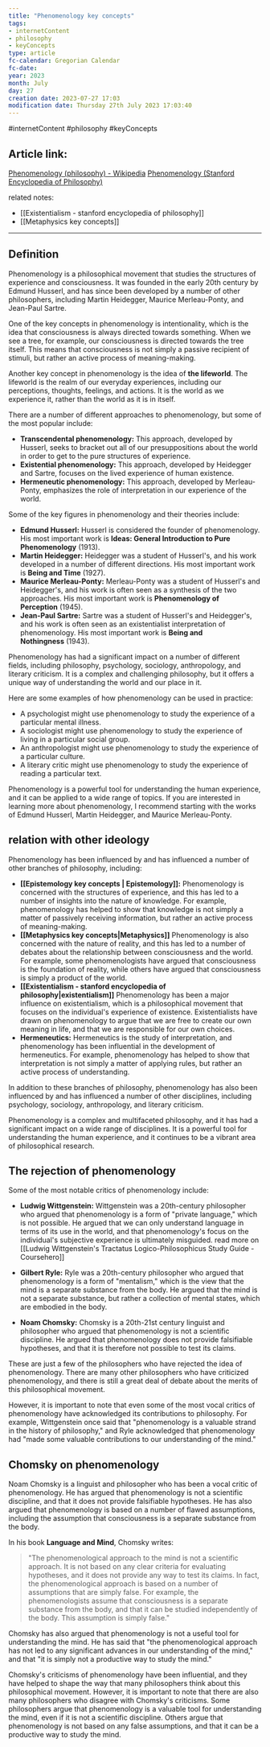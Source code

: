 ```yaml
---
title: "Phenomenology key concepts"
tags:
- internetContent
- philosophy
- keyConcepts
type: article
fc-calendar: Gregorian Calendar
fc-date: 
year: 2023
month: July
day: 27
creation date: 2023-07-27 17:03
modification date: Thursday 27th July 2023 17:03:40
---
```


#internetContent  #philosophy #keyConcepts 
## Article link:
[Phenomenology (philosophy) - Wikipedia](https://en.wikipedia.org/wiki/Phenomenology_(philosophy))
[Phenomenology (Stanford Encyclopedia of Philosophy)](https://plato.stanford.edu/entries/phenomenology/)

related notes: 
- [[Existentialism - stanford encyclopedia of philosophy]]
- [[Metaphysics key concepts]] 
_____
## Definition

Phenomenology is a philosophical movement that studies the structures of experience and consciousness. It was founded in the early 20th century by Edmund Husserl, and has since been developed by a number of other philosophers, including Martin Heidegger, Maurice Merleau-Ponty, and Jean-Paul Sartre.

One of the key concepts in phenomenology is intentionality, which is the idea that consciousness is always directed towards something. When we see a tree, for example, our consciousness is directed towards the tree itself. This means that consciousness is not simply a passive recipient of stimuli, but rather an active process of meaning-making.

Another key concept in phenomenology is the idea of **the lifeworld**. The lifeworld is the realm of our everyday experiences, including our perceptions, thoughts, feelings, and actions. It is the world as we experience it, rather than the world as it is in itself.

There are a number of different approaches to phenomenology, but some of the most popular include:

- **Transcendental phenomenology:** This approach, developed by Husserl, seeks to bracket out all of our presuppositions about the world in order to get to the pure structures of experience.
- **Existential phenomenology:** This approach, developed by Heidegger and Sartre, focuses on the lived experience of human existence.
- **Hermeneutic phenomenology:** This approach, developed by Merleau-Ponty, emphasizes the role of interpretation in our experience of the world.

Some of the key figures in phenomenology and their theories include:

- **Edmund Husserl:** Husserl is considered the founder of phenomenology. His most important work is **Ideas: General Introduction to Pure Phenomenology** (1913).
- **Martin Heidegger:** Heidegger was a student of Husserl's, and his work developed in a number of different directions. His most important work is **Being and Time** (1927).
- **Maurice Merleau-Ponty:** Merleau-Ponty was a student of Husserl's and Heidegger's, and his work is often seen as a synthesis of the two approaches. His most important work is **Phenomenology of Perception** (1945).
- **Jean-Paul Sartre:** Sartre was a student of Husserl's and Heidegger's, and his work is often seen as an existentialist interpretation of phenomenology. His most important work is **Being and Nothingness** (1943).

Phenomenology has had a significant impact on a number of different fields, including philosophy, psychology, sociology, anthropology, and literary criticism. It is a complex and challenging philosophy, but it offers a unique way of understanding the world and our place in it.

Here are some examples of how phenomenology can be used in practice:

- A psychologist might use phenomenology to study the experience of a particular mental illness.
- A sociologist might use phenomenology to study the experience of living in a particular social group.
- An anthropologist might use phenomenology to study the experience of a particular culture.
- A literary critic might use phenomenology to study the experience of reading a particular text.

Phenomenology is a powerful tool for understanding the human experience, and it can be applied to a wide range of topics. If you are interested in learning more about phenomenology, I recommend starting with the works of Edmund Husserl, Martin Heidegger, and Maurice Merleau-Ponty.

## relation with other ideology

Phenomenology has been influenced by and has influenced a number of other branches of philosophy, including:

- **[[Epistemology key concepts | Epistemology]]:** Phenomenology is concerned with the structures of experience, and this has led to a number of insights into the nature of knowledge. For example, phenomenology has helped to show that knowledge is not simply a matter of passively receiving information, but rather an active process of meaning-making.
- **[[Metaphysics key concepts|Metaphysics]]** Phenomenology is also concerned with the nature of reality, and this has led to a number of debates about the relationship between consciousness and the world. For example, some phenomenologists have argued that consciousness is the foundation of reality, while others have argued that consciousness is simply a product of the world.
- **[[Existentialism - stanford encyclopedia of philosophy|existentialism]]** Phenomenology has been a major influence on existentialism, which is a philosophical movement that focuses on the individual's experience of existence. Existentialists have drawn on phenomenology to argue that we are free to create our own meaning in life, and that we are responsible for our own choices.
- **Hermeneutics:** Hermeneutics is the study of interpretation, and phenomenology has been influential in the development of hermeneutics. For example, phenomenology has helped to show that interpretation is not simply a matter of applying rules, but rather an active process of understanding.

In addition to these branches of philosophy, phenomenology has also been influenced by and has influenced a number of other disciplines, including psychology, sociology, anthropology, and literary criticism.

Phenomenology is a complex and multifaceted philosophy, and it has had a significant impact on a wide range of disciplines. It is a powerful tool for understanding the human experience, and it continues to be a vibrant area of philosophical research.

## The rejection of phenomenology 

Some of the most notable critics of phenomenology include:

- **Ludwig Wittgenstein:** Wittgenstein was a 20th-century philosopher who argued that phenomenology is a form of "private language," which is not possible. He argued that we can only understand language in terms of its use in the world, and that phenomenology's focus on the individual's subjective experience is ultimately misguided. read more on [[Ludwig Wittgenstein's Tractatus Logico-Philosophicus Study Guide - Coursehero]]
    
- **Gilbert Ryle:** Ryle was a 20th-century philosopher who argued that phenomenology is a form of "mentalism," which is the view that the mind is a separate substance from the body. He argued that the mind is not a separate substance, but rather a collection of mental states, which are embodied in the body.
    
- **Noam Chomsky:** Chomsky is a 20th-21st century linguist and philosopher who argued that phenomenology is not a scientific discipline. He argued that phenomenology does not provide falsifiable hypotheses, and that it is therefore not possible to test its claims.
    
These are just a few of the philosophers who have rejected the idea of phenomenology. There are many other philosophers who have criticized phenomenology, and there is still a great deal of debate about the merits of this philosophical movement.

However, it is important to note that even some of the most vocal critics of phenomenology have acknowledged its contributions to philosophy. For example, Wittgenstein once said that "phenomenology is a valuable strand in the history of philosophy," and Ryle acknowledged that phenomenology had "made some valuable contributions to our understanding of the mind."

## Chomsky on phenomenology 

Noam Chomsky is a linguist and philosopher who has been a vocal critic of phenomenology. He has argued that phenomenology is not a scientific discipline, and that it does not provide falsifiable hypotheses. He has also argued that phenomenology is based on a number of flawed assumptions, including the assumption that consciousness is a separate substance from the body.

In his book **Language and Mind**, Chomsky writes:

> "The phenomenological approach to the mind is not a scientific approach. It is not based on any clear criteria for evaluating hypotheses, and it does not provide any way to test its claims. In fact, the phenomenological approach is based on a number of assumptions that are simply false. For example, the phenomenologists assume that consciousness is a separate substance from the body, and that it can be studied independently of the body. This assumption is simply false."

Chomsky has also argued that phenomenology is not a useful tool for understanding the mind. He has said that "the phenomenological approach has not led to any significant advances in our understanding of the mind," and that "it is simply not a productive way to study the mind."

Chomsky's criticisms of phenomenology have been influential, and they have helped to shape the way that many philosophers think about this philosophical movement. However, it is important to note that there are also many philosophers who disagree with Chomsky's criticisms. Some philosophers argue that phenomenology is a valuable tool for understanding the mind, even if it is not a scientific discipline. Others argue that phenomenology is not based on any false assumptions, and that it can be a productive way to study the mind.

